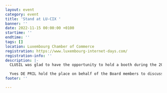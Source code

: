 ```yaml
---
layout: event
category: event
title: 'Stand at LU-CIX '
banner: ''
date: 2022-11-15 00:00:00 +0100
startime: ''
endtime: ''
tags: []
location: Luxembourg Chamber of Commerce
registration: https://www.luxembourg-internet-days.com/
registration-info: ''
description: |-
  CLUSIL was glad to have the opportunity to hold a booth during the 2022 edition of the Luxembourg Internet Days in last November.

  Yves DE PRIL hold the place on behalf of the Board members to discuss on the current activities of the Association, the recent afterwork about the Mercator tool to be used in the frame of an ISMS and other activities in relation with ICTluxembourg
footer: ''

---
```

